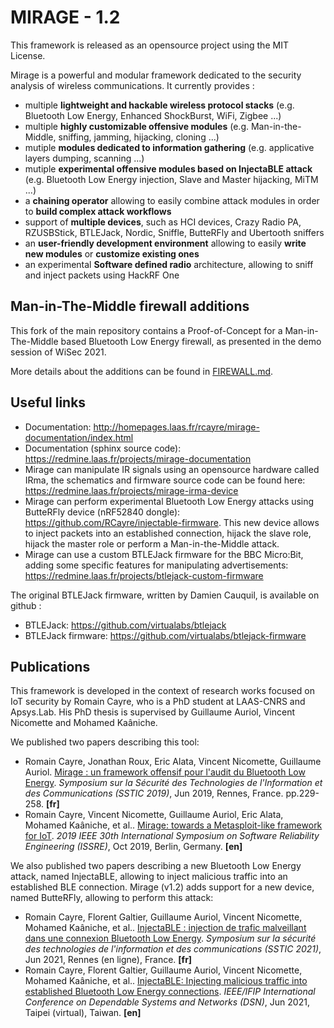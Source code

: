 MIRAGE - 1.2
=============

This framework is released as an opensource project using the MIT License.

Mirage is a powerful and modular framework dedicated to the security analysis of wireless communications. It currently provides :

  * multiple **lightweight and hackable wireless protocol stacks** (e.g. Bluetooth Low Energy, Enhanced ShockBurst, WiFi, Zigbee ...)
  * multiple **highly customizable offensive modules** (e.g. Man-in-the-Middle, sniffing, jamming, hijacking, cloning ...)
  * mutiple **modules dedicated to information gathering** (e.g. applicative layers dumping, scanning ...)
  * mutiple **experimental offensive modules based on InjectaBLE attack** (e.g. Bluetooth Low Energy injection, Slave and Master hijacking, MiTM ...)
  * a **chaining operator** allowing to easily combine attack modules in order to **build complex attack workflows**
  * support of **multiple devices**, such as HCI devices, Crazy Radio PA, RZUSBStick, BTLEJack, Nordic, Sniffle, ButteRFly and Ubertooth sniffers
  * an **user-friendly development environment** allowing to easily **write new modules** or **customize existing ones**
  * an experimental **Software defined radio** architecture, allowing to sniff and inject packets using HackRF One

Man-in-The-Middle firewall additions
------------------------------------

This fork of the main repository contains a Proof-of-Concept for a Man-in-The-Middle based Bluetooth Low Energy firewall, as presented in the demo session of WiSec 2021.

More details about the additions can be found in [FIREWALL.md](FIREWALL.md).

Useful links
------------

 * Documentation: http://homepages.laas.fr/rcayre/mirage-documentation/index.html
 * Documentation (sphinx source code): https://redmine.laas.fr/projects/mirage-documentation
 * Mirage can manipulate IR signals using an opensource hardware called IRma, the schematics and firmware source code can be found here: https://redmine.laas.fr/projects/mirage-irma-device
 * Mirage can perform experimental Bluetooth Low Energy attacks using ButteRFly device (nRF52840 dongle): https://github.com/RCayre/injectable-firmware. This new device allows to inject packets into an established connection, hijack the slave role, hijack the master role or perform a Man-in-the-Middle attack.
 * Mirage can use a custom BTLEJack firmware for the BBC Micro:Bit, adding some specific features for manipulating advertisements: https://redmine.laas.fr/projects/btlejack-custom-firmware

The original BTLEJack firmware, written by Damien Cauquil, is available on github :

 * BTLEJack: https://github.com/virtualabs/btlejack
 * BTLEJack firmware: https://github.com/virtualabs/btlejack-firmware

Publications
------------

This framework is developed in the context of research works focused on IoT security by Romain Cayre, who is a PhD student at LAAS-CNRS and Apsys.Lab. His PhD thesis is supervised by Guillaume Auriol, Vincent Nicomette and Mohamed Kaâniche.

We published two papers describing this tool:

 * Romain Cayre, Jonathan Roux, Eric Alata, Vincent Nicomette, Guillaume Auriol. [Mirage : un framework offensif pour l'audit du Bluetooth Low Energy](https://hal.laas.fr/hal-02268774). *Symposium sur la Sécurité des Technologies de l'Information et des Communications (SSTIC 2019)*, Jun 2019, Rennes, France. pp.229-258. **\[fr\]**
 * Romain Cayre, Vincent Nicomette, Guillaume Auriol, Eric Alata, Mohamed Kaâniche, et al.. [Mirage: towards a Metasploit-like framework for IoT](https://hal.laas.fr/hal-02346074). *2019 IEEE 30th International Symposium on Software Reliability Engineering (ISSRE)*, Oct 2019, Berlin, Germany. **\[en\]**

We also published two papers describing a new Bluetooth Low Energy attack, named InjectaBLE, allowing to inject malicious traffic into an established BLE connection. Mirage (v1.2) adds support for a new device, named ButteRFly, allowing to perform this attack:

* Romain Cayre, Florent Galtier, Guillaume Auriol, Vincent Nicomette, Mohamed Kaâniche, et al.. [InjectaBLE : injection de trafic malveillant dans une connexion Bluetooth Low Energy](https://hal.laas.fr/hal-03221143). *Symposium sur la sécurité des technologies de l'information et des communications (SSTIC 2021)*, Jun 2021, Rennes (en ligne), France. **\[fr\]**
* Romain Cayre, Florent Galtier, Guillaume Auriol, Vincent Nicomette, Mohamed Kaâniche, et al.. [InjectaBLE: Injecting malicious traffic into established Bluetooth Low Energy connections](https://hal.laas.fr/hal-03193297). *IEEE/IFIP International Conference on Dependable Systems and Networks (DSN)*, Jun 2021, Taipei (virtual), Taiwan. **\[en\]**
